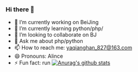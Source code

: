 ### Hi there 👋

- 🔭 I’m currently working on BeiJing
- 🌱 I’m currently learning python/php/
- 👯 I’m looking to collaborate on BJ
- 💬 Ask me about php/python
- 📫 How to reach me: yaqianghan_827@163.com
- 😄 Pronouns: Alince
- ⚡ Fun fact: run
[![Anurag's github stats](https://github-readme-stats.vercel.app/api?username=yaqianghan)](https://github.com/anuraghazra/github-readme-stats)


